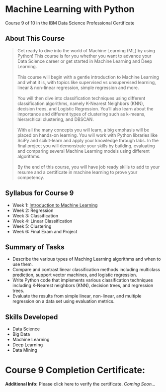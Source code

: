 # Machine Learning with Python
Course 9 of 10 in the IBM Data Science Professional Certificate
## About This Course
> Get ready to dive into the world of Machine Learning (ML) by using Python! This course is for you whether you want to advance your Data Science career or get started in Machine Learning and Deep Learning.<br><br>
This course will begin with a gentle introduction to Machine Learning and what it is, with topics like supervised vs unsupervised learning, linear & non-linear regression, simple regression and more.<br><br>
You will then dive into classification techniques using different classification algorithms, namely K-Nearest Neighbors (KNN), decision trees, and Logistic Regression. You’ll also learn about the importance and different types of clustering such as k-means, hierarchical clustering, and DBSCAN.<br><br>
With all the many concepts you will learn, a big emphasis will be placed on hands-on learning. You will work with Python libraries like SciPy and scikit-learn and apply your knowledge through labs. In the final project you will demonstrate your skills by building, evaluating and comparing several Machine Learning models using different algorithms.<br><br>
By the end of this course, you will have job ready skills to add to your resume and a certificate in machine learning to prove your competency.

## Syllabus for Course 9
- Week 1: [Introduction to Machine Learning](https://github.com/KailaniBailey/IBM-Data-Science-Professional-Certificate/tree/main/09.%20Machine%20Learning%20with%20Python/Week%201:%20Introduction%20to%20Machine%20Learning)
- Week 2: Regression
- Week 3: Classification
- Week 4: Linear Classification
- Week 5: Clustering
- Week 6: Final Exam and Project
## Summary of Tasks
- Describe the various types of Maching Learning algorithms and when to use them.
- Compare and contrast linear classification methods including multiclass prediction, support vector machines, and logistic regression.
- Write Python code that implements various classification techniques including K-Nearest neighbors (KNN), decision trees, and regression trees.
- Evaluate the results from simple linear, non-linear, and multiple regression on a data set using evaluation metrics.
## Skills Developed
- Data Science
- Big Data
- Machine Learning
- Deep Learning
- Data Mining
# Course 9 Completion Certificate:
**Additional Info:** Please click here to verify the certificate.
*Coming Soon...*
